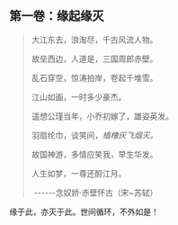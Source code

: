 ## 第一卷：缘起缘灭

> 大江东去，浪淘尽，千古风流人物。
>
> 故垒西边，人道是，三国周郎赤壁。
>
> 乱石穿空，惊涛拍岸，卷起千堆雪。
>
> 江山如画，一时多少豪杰。
>
> 遥想公瑾当年，小乔初嫁了，雄姿英发。
>
> 羽扇纶巾，谈笑间，*樯橹灰飞烟灭。*
>
> 故国神游，多情应笑我，早生华发。
>
> 人生如梦，一尊还酹江月。
>
> ​                                                                                                              ------念奴娇·赤壁怀古（宋~苏轼）
  
  缘于此，亦灭于此。世间循环，不外如是！
